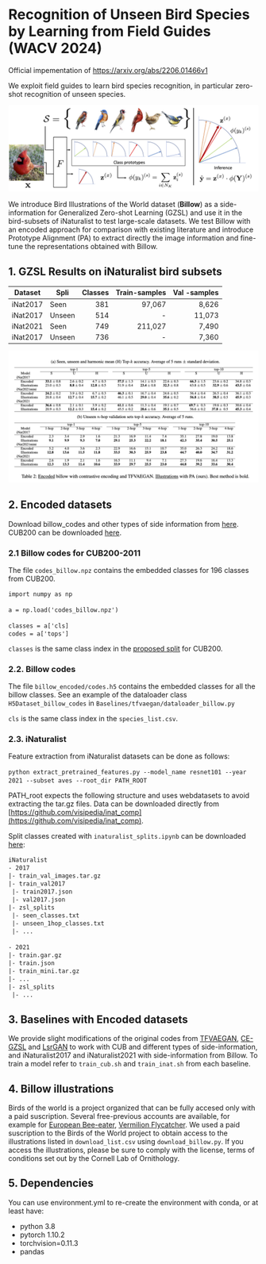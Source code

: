 
# Recognition of Unseen Bird Species by Learning from Field Guides (WACV 2024)

Official impementation of https://arxiv.org/abs/2206.01466v1

We exploit field guides to learn bird species recognition, in particular zero-shot recognition of unseen species.

![teaser-paper](figs/teaser_v4.png)

We introduce Bird Illustrations of the World dataset (**Billow**) as a side-information for Generalized Zero-shot Learning (GZSL) and use it in the bird-subsets of iNaturalist to test large-scale datasets. We test Billow with an encoded approach for comparison with existing literature and introduce Prototype Alignment (PA) to extract directly the image information and fine-tune the representations obtained with Billow.

## 1. GZSL Results on iNaturalist bird subsets

| Dataset | Spli  | Classes           | Train-samples  | Val -samples |
| --------| ----- |-------------:| -----:|-----:|
| iNat2017 | Seen     | 381 | 97,067 | 8,626 |
| iNat2017 | Unseen     | 514 | - | 11,073 |
| iNat2021 | Seen     | 749 | 211,027 | 7,490 |
| iNat2017 | Unseen     | 736 | - | 7,360 |


![inat-results](figs/Table_results%20iNaturalist.png)



## 2. Encoded datasets

Download billow_codes and other types of side information from [here](https://drive.google.com/drive/folders/13GYqlIHENFMG0cX1P7PWzUJp-5LvkDAb?usp=share_link).
CUB200 can be downloaded [here](http://datasets.d2.mpi-inf.mpg.de/xian/xlsa17.zip).

### 2.1 Billow codes for CUB200-2011
The file `codes_billow.npz` contains the embedded classes for 196 classes from CUB200.

```
import numpy as np

a = np.load('codes_billow.npz')

classes = a['cls]
codes = a['tops']
```

`classes` is the same class index in the [proposed split](https://www.mpi-inf.mpg.de/departments/computer-vision-and-machine-learning/research/zero-shot-learning/zero-shot-learning-the-good-the-bad-and-the-ugly) for CUB200.


### 2.2. Billow codes
The file `billow_encoded/codes.h5` contains the embedded classes for all the billow classes. See an example of the dataloader class `H5Dataset_billow_codes` in `Baselines/tfvaegan/dataloader_billow.py`

`cls` is the same class index in the `species_list.csv`.

### 2.3. iNaturalist
Feature extraction from iNaturalist datasets can be done as follows:

`python extract_pretrained_features.py --model_name resnet101 --year 2021 --subset aves --root_dir PATH_ROOT`

PATH_root expects the following structure and uses webdatasets to avoid extracting the tar.gz files. Data can be downloaded directly from [https://github.com/visipedia/inat_comp](https://github.com/visipedia/inat_comp).

Split classes created with `inaturalist_splits.ipynb` can be downloaded [here](https://drive.google.com/drive/folders/13GYqlIHENFMG0cX1P7PWzUJp-5LvkDAb?usp=share_link):

```
iNaturalist
- 2017
|- train_val_images.tar.gz
|- train_val2017
 |- train2017.json
 |- val2017.json
|- zsl_splits
 |- seen_classes.txt
 |- unseen_1hop_classes.txt
 |- ...

- 2021
|- train.gar.gz
|- train.json
|- train_mini.tar.gz
|- ...
|- zsl_splits
 |- ...
```


## 3. Baselines with Encoded datasets

We provide slight modifications of the original codes from [TFVAEGAN](https://github.com/akshitac8/tfvaegan), [CE-GZSL](https://github.com/Hanzy1996/CE-GZSL) and [LsrGAN](https://github.com/Maunil/LsrGAN) to work with CUB and different types of side-information, and iNaturalist2017 and iNaturalist2021 with side-information from Billow.
To train a model refer to `train_cub.sh` and `train_inat.sh` from each baseline.


## 4. Billow illustrations

Birds of the world is a project organized that can be fully accesed only with a paid suscription. Several free-previous accounts are available, for example for [European Bee-eater](https://birdsoftheworld.org/bow/species/eubeat1/cur/introduction), [Vermilion Flycatcher](https://birdsoftheworld.org/bow/species/verfly/cur/introduction).
We used a paid suscription to the Birds of the World project to obtain access to the illustrations listed in `download_list.csv` using `download_billow.py`.
If you access the illustrations, please be sure to comply with the license, terms of conditions set out by the Cornell Lab of Ornithology.





## 5. Dependencies
You can use environment.yml to re-create the environment with conda, or at least have:
- python 3.8
- pytorch 1.10.2
- torchvision=0.11.3
- pandas



